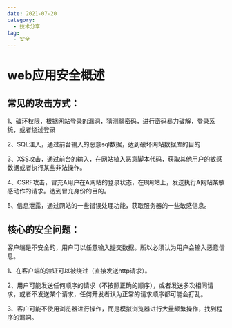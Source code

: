 ```yaml
---
date: 2021-07-20
category:
  - 技术分享
tag:
  - 安全
---
```


# web应用安全概述

## 常见的攻击方式：

1、破环权限，根据网站登录的漏洞，猜测弱密码，进行密码暴力破解，登录系统，或者绕过登录

2、SQL注入，通过前台输入的恶意sql数据，达到破坏网站数据库的目的

3、XSS攻击，通过前台的输入，在网站植入恶意脚本代码，获取其他用户的敏感数据或者执行某些非法操作。

4、CSRF攻击，冒充A用户在A网站的登录状态，在B网站上，发送执行A网站某敏感动作的请求。达到冒充身份的目的。

5、信息泄露，通过网站的一些错误处理功能，获取服务器的一些敏感信息。



## 核心的安全问题：

客户端是不安全的，用户可以任意输入提交数据。所以必须认为用户会输入恶意信息。

1、在客户端的验证可以被绕过（直接发送http请求）。

2、用户可能发送任何顺序的请求（不按照正确的顺序），或者发送多次相同请求，或者不发送某个请求，任何开发者认为正常的请求顺序都可能会打乱。

3、客户可能不使用浏览器进行操作，而是模拟浏览器进行大量频繁操作，找到程序的漏洞。

